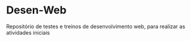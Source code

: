 # Desen-Web
Repositório de testes e treinos de desenvolvimento web, para realizar as atividades iniciais
